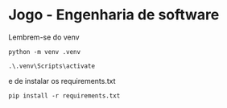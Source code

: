 # Jogo - Engenharia de software

Lembrem-se do venv

```
python -m venv .venv

.\.venv\Scripts\activate
```

e de instalar os requirements.txt

```
pip install -r requirements.txt
```
